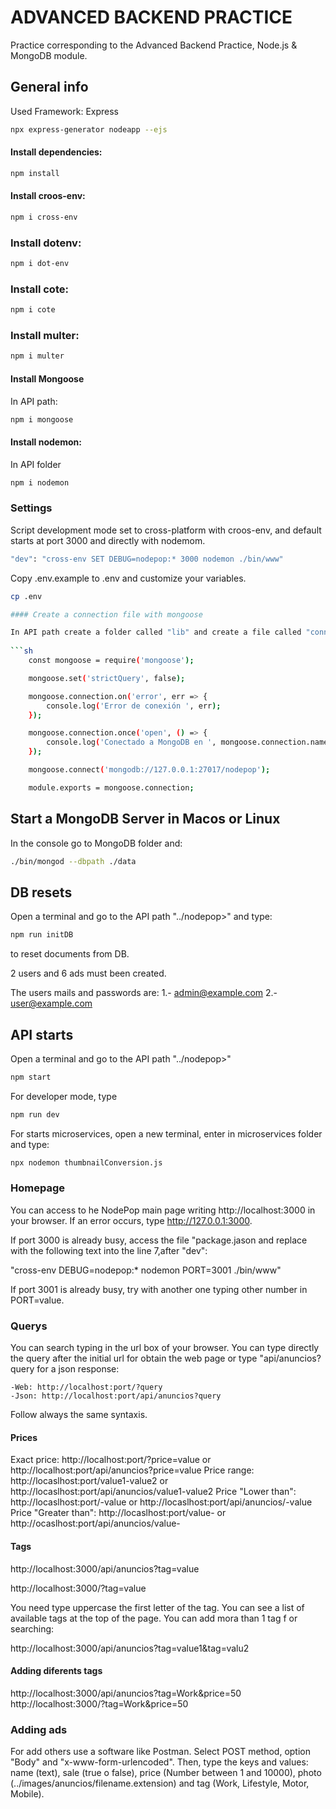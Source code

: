 # ADVANCED BACKEND PRACTICE
Practice corresponding to the Advanced Backend Practice, Node.js &amp; MongoDB module.

## General info

Used Framework: Express

```sh
npx express-generator nodeapp --ejs
```

#### Install dependencies:

```sh
npm install 
```

#### Install croos-env:

```sh
npm i cross-env
```

### Install dotenv:

```sh
npm i dot-env
```

### Install cote:

```sh
npm i cote
```

### Install multer:

```sh
npm i multer
```

#### Install Mongoose

In API path:

```sh
npm i mongoose
```
#### Install nodemon:

In API folder

```sh
npm i nodemon 
```

### Settings

Script development mode set to cross-platform with croos-env, and default starts at port 3000 and directly with nodemom.

```sh
"dev": "cross-env SET DEBUG=nodepop:* 3000 nodemon ./bin/www"
```

Copy .env.example to .env and customize your variables.

```sh
cp .env

#### Create a connection file with mongoose

In API path create a folder called "lib" and create a file called "connectMongoose.js" inside with:
    
```sh
    const mongoose = require('mongoose');

    mongoose.set('strictQuery', false);

    mongoose.connection.on('error', err => {
        console.log('Error de conexión ', err);
    });

    mongoose.connection.once('open', () => {
        console.log('Conectado a MongoDB en ', mongoose.connection.name);
    });

    mongoose.connect('mongodb://127.0.0.1:27017/nodepop');

    module.exports = mongoose.connection;
```

## Start a MongoDB Server in Macos or Linux

In the console go to MongoDB folder and:

```sh
./bin/mongod --dbpath ./data
```


## DB resets

Open a terminal and go to the API path "../nodepop>" and type:

```sh
npm run initDB
```
 to reset documents from DB.

2 users and 6 ads must been created.

The users mails and passwords are:
    1.- admin@example.com
    2.- user@example.com

## API starts

Open a terminal and go to the API path "../nodepop>" 

```sh
npm start 
```

For developer mode, type 

```sh
npm run dev
```

For starts microservices, open a new terminal, enter in microservices folder and type:

```sh
npx nodemon thumbnailConversion.js
```


### Homepage

You can access to he NodePop main page writing http://localhost:3000 in your browser. If an error occurs, type http://127.0.0.1:3000.


If port 3000 is already busy, access the file "package.jason and replace with the following text into the line 7,after "dev":

"cross-env DEBUG=nodepop:* nodemon PORT=3001 ./bin/www"

If port 3001 is already busy, try with another one typing other number in PORT=value.

### Querys

You can search typing in the url box of your browser.
You can type directly the query after the initial url for obtain the web page or type "api/anuncios?query for a json response:

    -Web: http://localhost:port/?query
    -Json: http://localhost:port/api/anuncios?query

Follow always the same syntaxis.

#### Prices

Exact price: http://localhost:port/?price=value or http://localhost:port/api/anuncios?price=value
Price range: http://locaslhost:port/value1-value2 or http://locaslhost:port/api/anuncios/value1-value2
Price "Lower than": http://locaslhost:port/-value or http://locaslhost:port/api/anuncios/-value
Price "Greater than": http://locaslhost:port/value- or http://ocaslhost:port/api/anuncios/value-

#### Tags

http://localhost:3000/api/anuncios?tag=value

http://localhost:3000/?tag=value

You need type uppercase the first letter of the tag. You can see a list of available tags at the top of the page.
You can add mora than 1 tag f       or searching:

http://localhost:3000/api/anuncios?tag=value1&tag=valu2

#### Adding diferents tags
http://localhost:3000/api/anuncios?tag=Work&price=50
http://localhost:3000/?tag=Work&price=50

### Adding ads

For add others use a software like Postman. Select POST method, option "Body" and "x-www-form-urlencoded".
Then, type the keys and values:
name (text), sale (true o false), price (Number between 1 and 10000), photo (../images/anuncios/filename.extension) and tag (Work, Lifestyle, Motor, Mobile).









